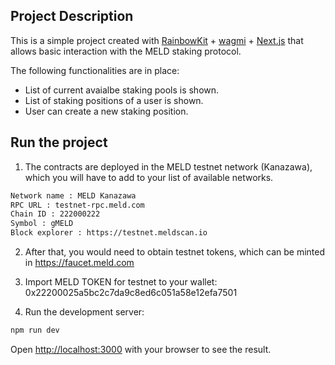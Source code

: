 ## Project Description

This is a simple project created with [RainbowKit](https://rainbowkit.com) + [wagmi](https://wagmi.sh) + [Next.js](https://nextjs.org/) that allows basic interaction with the MELD staking protocol.

The following functionalities are in place:

- List of current avaialbe staking pools is shown.
- List of staking positions of a user is shown.
- User can create a new staking position.

## Run the project

1. The contracts are deployed in the MELD testnet network (Kanazawa), which you will have to add to your list of available networks.

```bash
Network name : MELD Kanazawa
RPC URL : testnet-rpc.meld.com
Chain ID : 222000222
Symbol : gMELD
Block explorer : https://testnet.meldscan.io
```

2. After that, you would need to obtain testnet tokens, which can be minted in https://faucet.meld.com

3. Import MELD TOKEN for testnet to your wallet: 0x22200025a5bc2c7da9c8ed6c051a58e12efa7501

4. Run the development server:

```bash
npm run dev
```

Open [http://localhost:3000](http://localhost:3000) with your browser to see the result.
